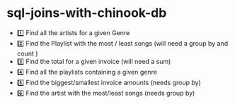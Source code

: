 # sql-joins-with-chinook-db

*  :one: Find all the artists for a given Genre
*  :two: Find the Playlist with the most / least songs (will need a group by  and count )
*  :three: Find the total for a given invoice (will need a sum)
*  :four: Find all the playlists containing a given genre
*  :five: Find the biggest/smallest invoice amounts (needs group by)
*  :six: Find the artist with the most/least songs (needs group by) 
